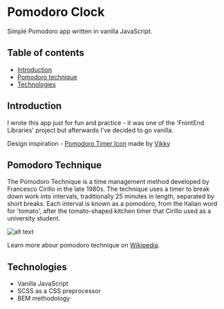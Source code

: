 # Pomodoro Clock

Simple Pomodoro app written in vanilla JavaScript.

## Table of contents 

- [Introduction](#introduction)
- [Pomodoro technique](#pomodoro-technique)
- [Technologies](#technologies)

## Introduction

I wrote this app just for fun and practice - it was one of the 'FrontEnd Libraries' project but afterwards I've decided to go vanilla.

Design inspiration - [Pomodoro Timer Icon](https://dribbble.com/shots/3065272-Pomodoro-Timer-Launcher-Icon) made by [Vikky](https://dribbble.com/vikky)

## Pomodoro Technique

The Pomodoro Technique is a time management method developed by Francesco Cirillo in the late 1980s. The technique uses a timer to break down work into intervals, traditionally 25 minutes in length, separated by short breaks. Each interval is known as a pomodoro, from the Italian word for 'tomato', after the tomato-shaped kitchen timer that Cirillo used as a university student.

![alt text](https://upload.wikimedia.org/wikipedia/commons/thumb/3/34/Il_pomodoro.jpg/330px-Il_pomodoro.jpg "Pomodoro Timer Image")

Learn more abour pomodoro technique on [Wikipedia](https://en.wikipedia.org/wiki/Pomodoro_Technique).

## Technologies

- Vanilla JavaScript
- SCSS as a CSS preprocessor
- BEM methodology

